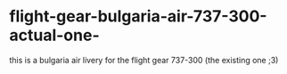 # flight-gear-bulgaria-air-737-300-actual-one-
this is a bulgaria air livery for the flight gear 737-300 (the existing one ;3)
